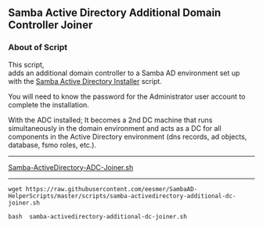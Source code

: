 ## Samba Active Directory Additional Domain Controller Joiner

### About of Script

This script, <br> adds an additional domain controller to a Samba AD environment set up with the [Samba Active Directory Installer](https://github.com/eesmer/SambaAD-HelperScripts/blob/master/pages/SambaActiveDirectory-Installer.md) script.

You will need to know the password for the Administrator user account to complete the installation.

With the ADC installed;
It becomes a 2nd DC machine that runs simultaneously in the domain environment and acts as a DC for all components in the Active Directory environment (dns records, ad objects, database, fsmo roles, etc.).

---

[Samba-ActiveDirectory-ADC-Joiner.sh](https://github.com/eesmer/DocAndTools/blob/main/SambaActiveDirectory/scripts/samba-activedirectory-additional-dc-joiner.sh)

---

```
wget https://raw.githubusercontent.com/eesmer/SambaAD-HelperScripts/master/scripts/samba-activedirectory-additional-dc-joiner.sh
```
```
bash  samba-activedirectory-additional-dc-joiner.sh
```
